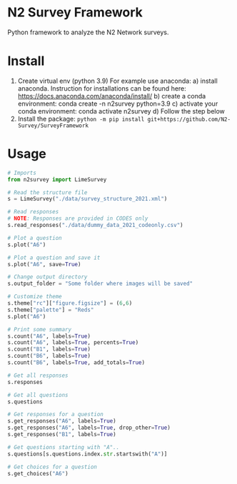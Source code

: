 # N2 Survey Framework
Python framework to analyze the N2 Network surveys.


# Install

1. Create virtual env (python 3.9)
   For example use anaconda:
      a) install anaconda. Instruction for installations can be found here: https://docs.anaconda.com/anaconda/install/
      b) create a conda environment: 
         conda create -n n2survey python=3.9
      c) activate your conda environment:
         conda activate n2survey
      d) Follow the step below
2. Install the package: `python -m pip install git+https://github.com/N2-Survey/SurveyFramework`

# Usage 

```python
# Imports
from n2survey import LimeSurvey

# Read the structure file
s = LimeSurvey("./data/survey_structure_2021.xml")

# Read responses
# NOTE: Responses are provided in CODES only
s.read_responses("./data/dummy_data_2021_codeonly.csv")

# Plot a question
s.plot("A6")

# Plot a question and save it
s.plot("A6", save=True)

# Change output directory
s.output_folder = "Some folder where images will be saved"

# Customize theme
s.theme["rc"]["figure.figsize"] = (6,6)
s.theme["palette"] = "Reds"
s.plot("A6")

# Print some summary
s.count("A6", labels=True)
s.count("A6", labels=True, percents=True)
s.count("B1", labels=True)
s.count("B6", labels=True)
s.count("B6", labels=True, add_totals=True)

# Get all responses
s.responses

# Get all questions
s.questions

# Get responses for a question
s.get_responses("A6", labels=True)
s.get_responses("A6", labels=True, drop_other=True)
s.get_responses("B1", labels=True)

# Get questions starting with "A"..
s.questions[s.questions.index.str.startswith("A")]

# Get choices for a question
s.get_choices("A6")
```
